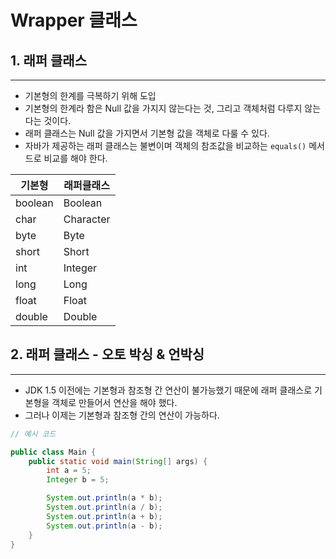 # Wrapper 클래스

## 1. 래퍼 클래스

---

- 기본형의 한계를 극복하기 위해 도입
- 기본형의 한계라 함은 Null 값을 가지지 않는다는 것, 그리고 객체처럼 다루지 않는다는 것이다.
- 래퍼 클래스는 Null 값을 가지면서 기본형 값을 객체로 다룰 수 있다.
- 자바가 제공하는 래퍼 클래스는 불변이며 객체의 참조값을 비교하는 `equals()` 메서드로 비교를 해야 한다.

| 기본형|래퍼클래스|
|----|-----|
| boolean | Boolean |
| char | Character |
| byte | Byte |
| short | Short |
| int | Integer |
| long | Long |
| float | Float |
| double | Double |

## 2. 래퍼 클래스 - 오토 박싱 & 언박싱

---

- JDK 1.5 이전에는 기본형과 참조형 간 연산이 불가능했기 때문에 래퍼 클래스로 기본형을 객체로 만들어서 연산을 해야 했다.
- 그러나 이제는 기본형과 참조형 간의 연산이 가능하다.

```java
// 예시 코드

public class Main {
    public static void main(String[] args) {
        int a = 5;
        Integer b = 5;

        System.out.println(a * b);
        System.out.println(a / b);
        System.out.println(a + b);
        System.out.println(a - b);
    }
}
```